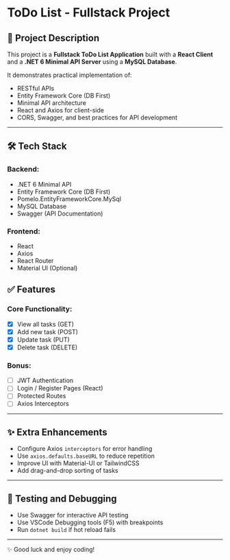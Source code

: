 # ToDo List - Fullstack Project

## 📌 Project Description

This project is a **Fullstack ToDo List Application** built with a **React Client** and a **.NET 6 Minimal API Server** using a **MySQL Database**.

It demonstrates practical implementation of:
- RESTful APIs
- Entity Framework Core (DB First)
- Minimal API architecture
- React and Axios for client-side
- CORS, Swagger, and best practices for API development

---

## 🛠 Tech Stack

### Backend:
- .NET 6 Minimal API
- Entity Framework Core (DB First)
- Pomelo.EntityFrameworkCore.MySql
- MySQL Database
- Swagger (API Documentation)

### Frontend:
- React
- Axios
- React Router
- Material UI (Optional)

## ✅ Features

### Core Functionality:
- [x] View all tasks (GET)
- [x] Add new task (POST)
- [x] Update task (PUT)
- [x] Delete task (DELETE)

### Bonus:
- [ ] JWT Authentication
- [ ] Login / Register Pages (React)
- [ ] Protected Routes
- [ ] Axios Interceptors

---

## ✨ Extra Enhancements

- Configure Axios `interceptors` for error handling
- Use `axios.defaults.baseURL` to reduce repetition
- Improve UI with Material-UI or TailwindCSS
- Add drag-and-drop sorting of tasks
  
---

## 🧪 Testing and Debugging

- Use Swagger for interactive API testing
- Use VSCode Debugging tools (F5) with breakpoints
- Run `dotnet build` if hot reload fails

---

✨ Good luck and enjoy coding!
